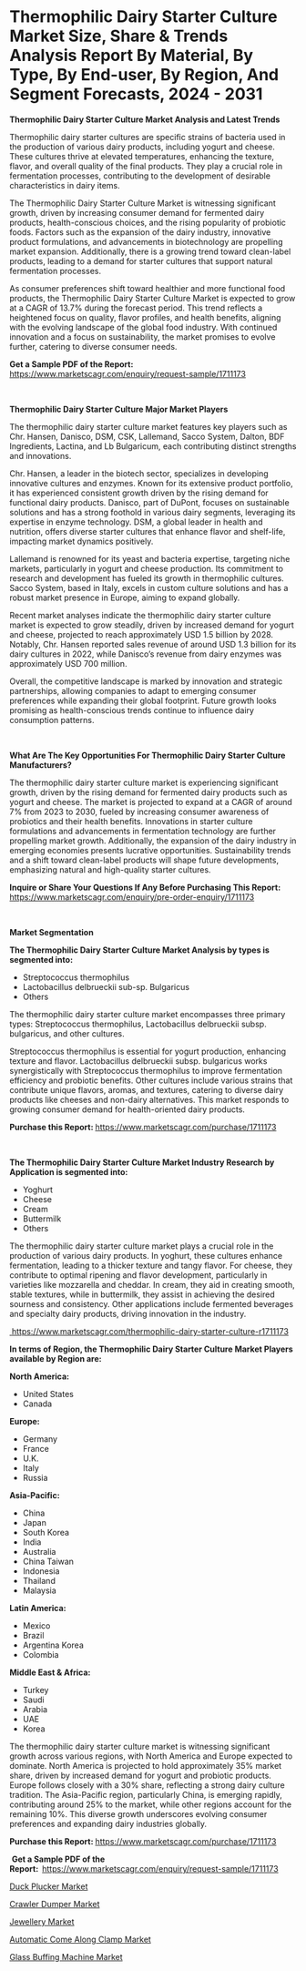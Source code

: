 <p><h1>Thermophilic Dairy Starter Culture Market Size, Share & Trends Analysis Report By Material, By Type, By End-user, By Region, And Segment Forecasts, 2024 - 2031</h1></p><p><strong>Thermophilic Dairy Starter Culture Market Analysis and Latest Trends</strong></p>
<p><p>Thermophilic dairy starter cultures are specific strains of bacteria used in the production of various dairy products, including yogurt and cheese. These cultures thrive at elevated temperatures, enhancing the texture, flavor, and overall quality of the final products. They play a crucial role in fermentation processes, contributing to the development of desirable characteristics in dairy items.</p><p>The Thermophilic Dairy Starter Culture Market is witnessing significant growth, driven by increasing consumer demand for fermented dairy products, health-conscious choices, and the rising popularity of probiotic foods. Factors such as the expansion of the dairy industry, innovative product formulations, and advancements in biotechnology are propelling market expansion. Additionally, there is a growing trend toward clean-label products, leading to a demand for starter cultures that support natural fermentation processes.</p><p>As consumer preferences shift toward healthier and more functional food products, the Thermophilic Dairy Starter Culture Market is expected to grow at a CAGR of 13.7% during the forecast period. This trend reflects a heightened focus on quality, flavor profiles, and health benefits, aligning with the evolving landscape of the global food industry. With continued innovation and a focus on sustainability, the market promises to evolve further, catering to diverse consumer needs.</p></p>
<p><strong>Get a Sample PDF of the Report:&nbsp;</strong> <a href="https://www.marketscagr.com/enquiry/request-sample/1711173?utm_campaign=1684&utm_medium=2&utm_source=Github&utm_content=ia&utm_term=22102024&utm_id=thermophilic-dairy-starter-culture">https://www.marketscagr.com/enquiry/request-sample/1711173</a></p>
<p>&nbsp;</p>
<p><strong>Thermophilic Dairy Starter Culture Major Market Players</strong></p>
<p><p>The thermophilic dairy starter culture market features key players such as Chr. Hansen, Danisco, DSM, CSK, Lallemand, Sacco System, Dalton, BDF Ingredients, Lactina, and Lb Bulgaricum, each contributing distinct strengths and innovations.</p><p>Chr. Hansen, a leader in the biotech sector, specializes in developing innovative cultures and enzymes. Known for its extensive product portfolio, it has experienced consistent growth driven by the rising demand for functional dairy products. Danisco, part of DuPont, focuses on sustainable solutions and has a strong foothold in various dairy segments, leveraging its expertise in enzyme technology. DSM, a global leader in health and nutrition, offers diverse starter cultures that enhance flavor and shelf-life, impacting market dynamics positively.</p><p>Lallemand is renowned for its yeast and bacteria expertise, targeting niche markets, particularly in yogurt and cheese production. Its commitment to research and development has fueled its growth in thermophilic cultures. Sacco System, based in Italy, excels in custom culture solutions and has a robust market presence in Europe, aiming to expand globally.</p><p>Recent market analyses indicate the thermophilic dairy starter culture market is expected to grow steadily, driven by increased demand for yogurt and cheese, projected to reach approximately USD 1.5 billion by 2028. Notably, Chr. Hansen reported sales revenue of around USD 1.3 billion for its dairy cultures in 2022, while Danisco’s revenue from dairy enzymes was approximately USD 700 million.</p><p>Overall, the competitive landscape is marked by innovation and strategic partnerships, allowing companies to adapt to emerging consumer preferences while expanding their global footprint. Future growth looks promising as health-conscious trends continue to influence dairy consumption patterns.</p></p>
<p>&nbsp;</p>
<p><strong>What Are The Key Opportunities For Thermophilic Dairy Starter Culture Manufacturers?</strong></p>
<p><p>The thermophilic dairy starter culture market is experiencing significant growth, driven by the rising demand for fermented dairy products such as yogurt and cheese. The market is projected to expand at a CAGR of around 7% from 2023 to 2030, fueled by increasing consumer awareness of probiotics and their health benefits. Innovations in starter culture formulations and advancements in fermentation technology are further propelling market growth. Additionally, the expansion of the dairy industry in emerging economies presents lucrative opportunities. Sustainability trends and a shift toward clean-label products will shape future developments, emphasizing natural and high-quality starter cultures.</p></p>
<p><strong>Inquire or Share Your Questions If Any Before Purchasing This Report:</strong> <a href="https://www.marketscagr.com/enquiry/pre-order-enquiry/1711173?utm_campaign=1684&utm_medium=2&utm_source=Github&utm_content=ia&utm_term=22102024&utm_id=thermophilic-dairy-starter-culture">https://www.marketscagr.com/enquiry/pre-order-enquiry/1711173</a></p>
<p>&nbsp;</p>
<p><strong>Market Segmentation</strong></p>
<p><strong>The Thermophilic Dairy Starter Culture Market Analysis by types is segmented into:</strong></p>
<p><ul><li>Streptococcus thermophilus</li><li>Lactobacillus delbrueckii sub-sp. Bulgaricus</li><li>Others</li></ul></p>
<p><p>The thermophilic dairy starter culture market encompasses three primary types: Streptococcus thermophilus, Lactobacillus delbrueckii subsp. bulgaricus, and other cultures. </p><p>Streptococcus thermophilus is essential for yogurt production, enhancing texture and flavor. Lactobacillus delbrueckii subsp. bulgaricus works synergistically with Streptococcus thermophilus to improve fermentation efficiency and probiotic benefits. Other cultures include various strains that contribute unique flavors, aromas, and textures, catering to diverse dairy products like cheeses and non-dairy alternatives. This market responds to growing consumer demand for health-oriented dairy products.</p></p>
<p><strong>Purchase this Report:&nbsp;</strong><a href="https://www.marketscagr.com/purchase/1711173?utm_campaign=1684&utm_medium=2&utm_source=Github&utm_content=ia&utm_term=22102024&utm_id=thermophilic-dairy-starter-culture">https://www.marketscagr.com/purchase/1711173</a></p>
<p>&nbsp;</p>
<p><strong>The Thermophilic Dairy Starter Culture Market Industry Research by Application is segmented into:</strong></p>
<p><ul><li>Yoghurt</li><li>Cheese</li><li>Cream</li><li>Buttermilk</li><li>Others</li></ul></p>
<p><p>The thermophilic dairy starter culture market plays a crucial role in the production of various dairy products. In yoghurt, these cultures enhance fermentation, leading to a thicker texture and tangy flavor. For cheese, they contribute to optimal ripening and flavor development, particularly in varieties like mozzarella and cheddar. In cream, they aid in creating smooth, stable textures, while in buttermilk, they assist in achieving the desired sourness and consistency. Other applications include fermented beverages and specialty dairy products, driving innovation in the industry.</p></p>
<p><a href="https://www.marketscagr.com/thermophilic-dairy-starter-culture-r1711173?utm_campaign=1684&utm_medium=2&utm_source=Github&utm_content=ia&utm_term=22102024&utm_id=thermophilic-dairy-starter-culture">&nbsp;https://www.marketscagr.com/thermophilic-dairy-starter-culture-r1711173</a></p>
<p><strong>In terms of Region, the Thermophilic Dairy Starter Culture Market Players available by Region are:</strong></p>
<p>
    <p> <strong> North America: </strong>
        <ul>
            <li>United States</li>
            <li>Canada</li>
        </ul>
        </p> 
    <p> <strong> Europe: </strong>
        <ul>
            <li>Germany</li>
            <li>France</li>
            <li>U.K.</li>
            <li>Italy</li>
            <li>Russia</li>
        </ul>
        </p> 
    <p> <strong> Asia-Pacific: </strong>
        <ul>
            <li>China</li>
            <li>Japan</li>
            <li>South Korea</li>
            <li>India</li>
            <li>Australia</li>
            <li>China Taiwan</li>
            <li>Indonesia</li>
            <li>Thailand</li>
            <li>Malaysia</li>
        </ul>
        </p> 
    <p> <strong> Latin America: </strong>
        <ul>
            <li>Mexico</li>
            <li>Brazil</li>
            <li>Argentina Korea</li>
            <li>Colombia</li>
        </ul>
        </p> 
    <p> <strong> Middle East & Africa: </strong>
        <ul>
            <li>Turkey</li>
            <li>Saudi</li>
            <li>Arabia</li>
            <li>UAE</li>
            <li>Korea</li>
        </ul>
    </p>
    </p>
<p><p>The thermophilic dairy starter culture market is witnessing significant growth across various regions, with North America and Europe expected to dominate. North America is projected to hold approximately 35% market share, driven by increased demand for yogurt and probiotic products. Europe follows closely with a 30% share, reflecting a strong dairy culture tradition. The Asia-Pacific region, particularly China, is emerging rapidly, contributing around 25% to the market, while other regions account for the remaining 10%. This diverse growth underscores evolving consumer preferences and expanding dairy industries globally.</p></p>
<p><strong>Purchase this Report: </strong><a href="https://www.marketscagr.com/purchase/1711173?utm_campaign=1684&utm_medium=2&utm_source=Github&utm_content=ia&utm_term=22102024&utm_id=thermophilic-dairy-starter-culture">https://www.marketscagr.com/purchase/1711173</a></p>
<p>&nbsp;<strong>Get a Sample PDF of the Report:&nbsp;&nbsp;</strong><a href="https://www.marketscagr.com/enquiry/request-sample/1711173?utm_campaign=1684&utm_medium=2&utm_source=Github&utm_content=ia&utm_term=22102024&utm_id=thermophilic-dairy-starter-culture">https://www.marketscagr.com/enquiry/request-sample/1711173</a></p>
<p><strong></strong></p>
<p><p><a href="https://www.linkedin.com/pulse/duck-plucker-market-size-share-trends-analysis-report-end-use-heppf?utm_campaign=1684&utm_medium=2&utm_source=Github&utm_content=ia&utm_term=22102024&utm_id=thermophilic-dairy-starter-culture">Duck Plucker Market</a></p><p><a href="https://www.linkedin.com/pulse/influencing-factors-crawler-dumper-market-insights-growth-zxo9f?utm_campaign=1684&utm_medium=2&utm_source=Github&utm_content=ia&utm_term=22102024&utm_id=thermophilic-dairy-starter-culture">Crawler Dumper Market</a></p><p><a href="https://github.com/gailasejs/Market-Research-Report-List-1/blob/main/jewellery-market.md?utm_campaign=1684&utm_medium=2&utm_source=Github&utm_content=ia&utm_term=22102024&utm_id=thermophilic-dairy-starter-culture">Jewellery Market</a></p><p><a href="https://www.linkedin.com/pulse/global-automatic-come-along-clamp-market-exploring-share-trends-yiaef?utm_campaign=1684&utm_medium=2&utm_source=Github&utm_content=ia&utm_term=22102024&utm_id=thermophilic-dairy-starter-culture">Automatic Come Along Clamp Market</a></p><p><a href="https://www.linkedin.com/pulse/investing-glass-buffing-machine-market-trends-leading-products-zfibf?utm_campaign=1684&utm_medium=2&utm_source=Github&utm_content=ia&utm_term=22102024&utm_id=thermophilic-dairy-starter-culture">Glass Buffing Machine Market</a></p></p>